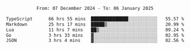 <div align="center">
<p style="text-align: center;">
<!--START_SECTION:waka-->

```txt
From: 07 December 2024 - To: 06 January 2025

TypeScript      66 hrs 55 mins  ██████████████░░░░░░░░░░░   55.57 %
Markdown        25 hrs 17 mins  █████▒░░░░░░░░░░░░░░░░░░░   20.99 %
Lua             11 hrs 7 mins   ██▒░░░░░░░░░░░░░░░░░░░░░░   09.24 %
Go              3 hrs 33 mins   ▓░░░░░░░░░░░░░░░░░░░░░░░░   02.95 %
JSON            3 hrs 4 mins    ▓░░░░░░░░░░░░░░░░░░░░░░░░   02.56 %
```

<!--END_SECTION:waka-->
</p>
</div>
